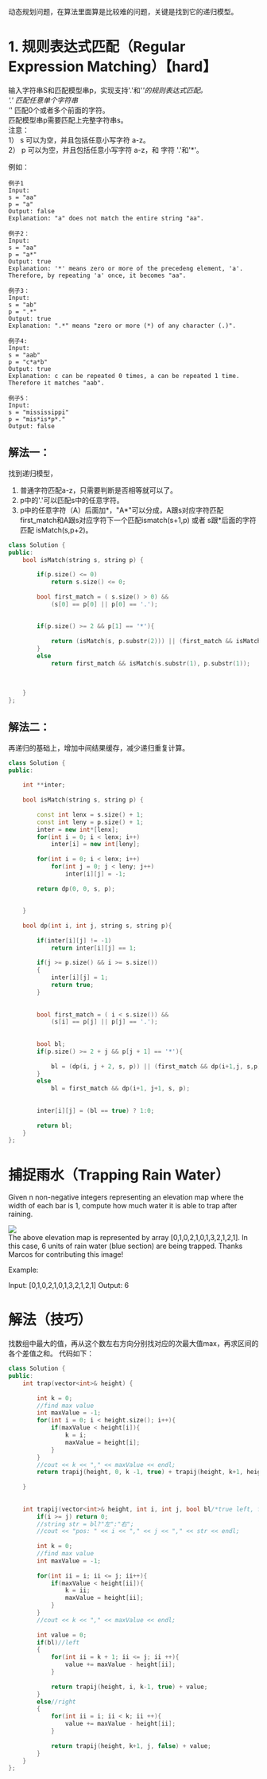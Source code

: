 动态规划问题，在算法里面算是比较难的问题，关键是找到它的递归模型。

# 1. 规则表达式匹配（Regular Expression Matching）【hard】

输入字符串S和匹配模型串p，实现支持'.'和'*'的规则表达式匹配。<br>
'.' 匹配任意单个字符串<br>
'*' 匹配0个或者多个前面的字符。<br>
匹配模型串p需要匹配上完整字符串s。<br>
注意：<br>
1） s 可以为空，并且包括任意小写字符 a-z。<br>
2） p 可以为空，并且包括任意小写字符 a-z，和 字符 '.'和'*'。<br>

例如：
```
例子1
Input:
s = "aa"
p = "a"
Output: false
Explanation: "a" does not match the entire string "aa".

例子2：
Input:
s = "aa"
p = "a*"
Output: true
Explanation: '*' means zero or more of the precedeng element, 'a'. Therefore, by repeating 'a' once, it becomes "aa".

例子3：
Input:
s = "ab"
p = ".*"
Output: true
Explanation: ".*" means "zero or more (*) of any character (.)".

例子4:
Input:
s = "aab"
p = "c*a*b"
Output: true
Explanation: c can be repeated 0 times, a can be repeated 1 time. Therefore it matches "aab".

例子5：
Input:
s = "mississippi"
p = "mis*is*p*."
Output: false
```

## 解法一：

找到递归模型，
1) 普通字符匹配a-z，只需要判断是否相等就可以了。
2) p中的'.'可以匹配s中的任意字符。
3) p中的任意字符（A）后面加*，"A*"可以分成，A跟s对应字符匹配first_match和A跟s对应字符下一个匹配ismatch(s+1,p)
或者 s跟*后面的字符匹配 isMatch(s,p+2)。

``` c++
class Solution {
public:
    bool isMatch(string s, string p) {
        
        if(p.size() <= 0) 
            return s.size() <= 0;
        
        bool first_match = ( s.size() > 0) && 
            (s[0] == p[0] || p[0] == '.');
        
        
        if(p.size() >= 2 && p[1] == '*'){
            
            return (isMatch(s, p.substr(2))) || (first_match && isMatch(s.substr(1),p));
        }
        else
            return first_match && isMatch(s.substr(1), p.substr(1));
        
        
        
    }
};
```

## 解法二：

再递归的基础上，增加中间结果缓存，减少递归重复计算。

``` c++
class Solution {
public:
    
    int **inter;
    
    bool isMatch(string s, string p) {
        
        const int lenx = s.size() + 1;
        const int leny = p.size() + 1;
        inter = new int*[lenx];
        for(int i = 0; i < lenx; i++)
            inter[i] = new int[leny];
        
        for(int i = 0; i < lenx; i++)
            for(int j = 0; j < leny; j++)
                inter[i][j] = -1;
        
        return dp(0, 0, s, p);
        
        
    }
    
    bool dp(int i, int j, string s, string p){
        
        if(inter[i][j] != -1) 
            return inter[i][j] == 1;
        
        if(j >= p.size() && i >= s.size()) 
        {
            inter[i][j] = 1;
            return true;
        }
        
        
        bool first_match = ( i < s.size()) && 
            (s[i] == p[j] || p[j] == '.');
        
        
        bool bl;
        if(p.size() >= 2 + j && p[j + 1] == '*'){
            
            bl = (dp(i, j + 2, s, p)) || (first_match && dp(i+1,j, s,p));
        }
        else
            bl = first_match && dp(i+1, j+1, s, p);
        
       
        inter[i][j] = (bl == true) ? 1:0;
        
        return bl;
    }
};
```

# 捕捉雨水（Trapping Rain Water）

Given n non-negative integers representing an elevation map where the width of each bar is 1, compute how much water it is able to trap after raining.

![](https://assets.leetcode.com/uploads/2018/10/22/rainwatertrap.png)<br>
The above elevation map is represented by array [0,1,0,2,1,0,1,3,2,1,2,1]. In this case, 6 units of rain water (blue section) are being trapped. Thanks Marcos for contributing this image!

Example:

Input: [0,1,0,2,1,0,1,3,2,1,2,1]
Output: 6

# 解法（技巧）
找数组中最大的值，再从这个数左右方向分别找对应的次最大值max，再求区间的各个差值之和。
代码如下：
``` c++
class Solution {
public:
    int trap(vector<int>& height) {
        
        int k = 0;
        //find max value
        int maxValue = -1;
        for(int i = 0; i < height.size(); i++){
            if(maxValue < height[i]){
                k = i;
                maxValue = height[i];
            }
        }
        //cout << k << "," << maxValue << endl;
        return trapij(height, 0, k -1, true) + trapij(height, k+1, height.size() -1, false);
        
    }
    
    
    int trapij(vector<int>& height, int i, int j, bool bl/*true left, false right*/){
        if(i >= j) return 0;
        //string str = bl?"左":"右";
        //cout << "pos: " << i << "," << j << "," << str << endl;
        
        int k = 0;
        //find max value
        int maxValue = -1;
        
        for(int ii = i; ii <= j; ii++){
            if(maxValue < height[ii]){
                k = ii;
                maxValue = height[ii];
            }
        }
        //cout << k << "," << maxValue << endl;
        
        int value = 0;
        if(bl)//left
        {
            for(int ii = k + 1; ii <= j; ii ++){
                value += maxValue - height[ii];
            }
            
            return trapij(height, i, k-1, true) + value;
        }
        else//right
        {
            for(int ii = i; ii < k; ii ++){
                value += maxValue - height[ii];
            }
            
            return trapij(height, k+1, j, false) + value;
        }
    }
};
```
